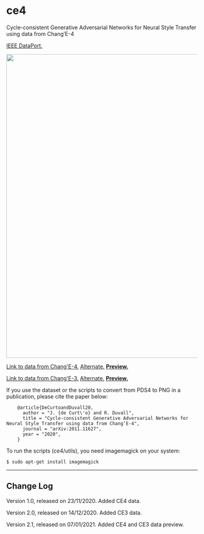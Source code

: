 # ce4
Cycle-consistent Generative Adversarial Networks for Neural Style Transfer using data from Chang’E-4

<a href="https://ieee-dataport.org/open-access/cycle-consistent-generative-adversarial-networks-neural-style-transfer-using-data-ce-4">IEEE DataPort.</a>

<p align="center">
<img src="ce4_01.png" width="800">
</p>

<a href="https://drive.google.com/file/d/1Suv9GIVHGNREztCkXHF41uUZ1fCc5HkX/view?usp=sharing">Link to data from Chang'E-4.</a>
<a href="https://netorgft7929393-my.sharepoint.com/:u:/g/personal/c_decurto_be/EYr8tiiYPxhBsYdbh9-KWgsBBveyWeDjxcqRmpWXhlbbPQ?e=pkHTKA">Alternate.</a>
<a href="https://drive.google.com/drive/folders/1WkMc-dvoxGjspN5uanQGK5rgk4rjRjr-?usp=sharing"><strong>Preview.</strong></a>

<a href="https://drive.google.com/file/d/1AFI9zE5OA-0i72NcWhSnMpD_0_hRJFd9/view?usp=sharing">Link to data from Chang'E-3.</a>
<a href="https://netorgft7929393-my.sharepoint.com/:u:/g/personal/c_decurto_be/EbkyDljYMG1BhVcMmAyoCAIBTBoqUUX2Jk2YTvRzjrGmRg?e=6ZsevQ">Alternate.</a>
<a href="https://drive.google.com/drive/folders/1lPiYOpe5fRe-kqRL8dq5No9n8suC8xuk?usp=sharing"><strong>Preview.</strong></a>

If you use the dataset or the scripts to convert from PDS4 to PNG in a publication, please cite the paper below:

        @article{DeCurtoandDuvall20,
          author = "J. {de Curt\'o} and R. Duvall",
          title = "Cycle-consistent Generative Adversarial Networks for Neural Style Transfer using data from Chang’E-4",
          journal = "arXiv:2011.11627",
          year = "2020",
        }

To run the scripts (ce4/utils), you need imagemagick on your system:

	$ sudo apt-get install imagemagick
	
--------------------------------------------------------
Change Log
--------------------------------------------------------

Version 1.0, released on 23/11/2020. Added CE4 data.

Version 2.0, released on 14/12/2020. Added CE3 data.

Version 2.1, released on 07/01/2021. Added CE4 and CE3 data preview.

